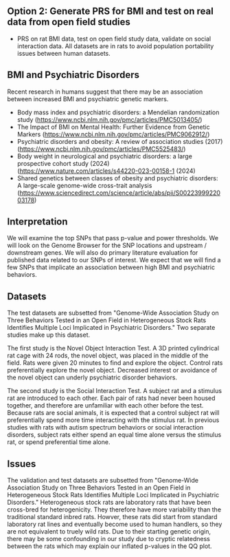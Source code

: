 ## Option 2: Generate PRS for BMI and test on real data from open field studies

* PRS on rat BMI data, test on open field study data, validate on social interaction data. All datasets are in rats to avoid population portability issues between human datasets.

## BMI and Psychiatric Disorders

Recent research in humans suggest that there may be an association between increased BMI and psychiatric genetic markers.

* Body mass index and psychiatric disorders: a Mendelian randomization study (https://www.ncbi.nlm.nih.gov/pmc/articles/PMC5013405/)
* The Impact of BMI on Mental Health: Further Evidence from Genetic Markers (https://www.ncbi.nlm.nih.gov/pmc/articles/PMC9062912/)
* Psychiatric disorders and obesity: A review of association studies (2017) (https://www.ncbi.nlm.nih.gov/pmc/articles/PMC5525483/)
* Body weight in neurological and psychiatric disorders: a large prospective cohort study (2024) (https://www.nature.com/articles/s44220-023-00158-1 (2024)
* Shared genetics between classes of obesity and psychiatric disorders: A large-scale genome-wide cross-trait analysis (https://www.sciencedirect.com/science/article/abs/pii/S0022399922003178)

## Interpretation

We will examine the top SNPs that pass p-value and power thresholds. We will look on the Genome Browser for the SNP locations and upstream / downstream genes. We will also do primary literature evaluation for published data related to our SNPs of interest. We expect that we will find a few SNPs that implicate an association between high BMI and psychiatric behaviors.

## Datasets

The test datasets are subsetted from "Genome-Wide Association Study on Three Behaviors Tested in an Open Field in Heterogeneous Stock Rats Identifies Multiple Loci Implicated in Psychiatric Disorders." Two separate studies make up this dataset.

The first study is the Novel Object Interaction Test. A 3D printed cylindrical rat cage with 24 rods, the novel object, was placed in the middle of the field. Rats were given 20 minutes to find and explore the object. Control rats preferentially explore the novel object. Decreased interest or avoidance of the novel object can underly psychiatric disorder behaviors.

The second study is the Social Interaction Test. A subject rat and a stimulus rat are introduced to each other. Each pair of rats had never been housed together, and therefore are unfamiliar with each other before the test. Because rats are social animals, it is expected that a control subject rat will preferentially spend more time interacting with the stimulus rat. In previous studies with rats with autism spectrum behaviors or social interaction disorders, subject rats either spend an equal time alone versus the stimulus rat, or spend preferential time alone.

## Issues

The validation and test datasets are subsetted from "Genome-Wide Association Study on Three Behaviors Tested in an Open Field in Heterogeneous Stock Rats Identifies Multiple Loci Implicated in Psychiatric Disorders."  Heterogeneous stock rats are laboratory rats that have been cross-bred for heterogenicity. They therefore have more variability than the traditional standard inbred rats. Howver, these rats did start from standard laboratory rat lines and eventually become used to human handlers, so they are not equivalent to truely wild rats. Due to their starting genetic origin, there may be some confounding in our study due to cryptic relatedness between the rats which may explain our inflated p-values in the QQ plot.